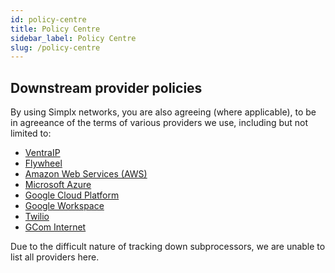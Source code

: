 ```yaml
---
id: policy-centre
title: Policy Centre
sidebar_label: Policy Centre
slug: /policy-centre
---
```


## Downstream provider policies
By using Simplx networks, you are also agreeing (where applicable), to be in agreeance of the terms of various providers we use, including but not limited to: 

- [VentraIP](https://ventraip.com.au/terms-policies-agreements/)
- [Flywheel](https://getflywheel.com/legal/)
- [Amazon Web Services (AWS)](https://aws.amazon.com/service-terms/)
- [Microsoft Azure](https://azure.microsoft.com/en-au/support/legal/)
- [Google Cloud Platform](https://cloud.google.com/terms/aup)
- [Google Workspace](https://workspace.google.com/terms/use_policy.html)
- [Twilio](https://www.twilio.com/legal/aup)
- [GCom Internet](https://www.gcom.net.au/hosting-policies.html)

Due to the difficult nature of tracking down subprocessors, we are unable to list all providers here.